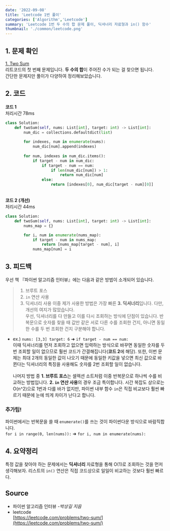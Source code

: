 ```yaml
---
date: '2022-09-08'
title: 'Leetcode 1번 풀이'
categories: ['Algorithm','Leetcode']
summary: 'Leetcode 1번 두 수의 합 문제 풀이, 딕셔너리 자료형과 in() 함수'
thumbnail: './common/leetcode.png'
---
```

## 1. 문제 확인

[1. Two Sum](https://leetcode.com/problems/two-sum/submissions/)
\
리트코드의 첫 번째 문제입니다. **두 수의 합**이 주어진 수가 되는 걸 찾으면 됩니다.  
간단한 문제지만 풀이가 다양하여 정리해보았습니다.

## 2. 코드

**코드 1**  
처리시간 78ms
```py
class Solution:
    def twoSum(self, nums: List[int], target: int) -> List[int]:
        num_dic = collections.defaultdict(list)
        
        for indexes, num in enumerate(nums):
            num_dic[num].append(indexes)
            
        for num, indexes in num_dic.items():
            if target - num in num_dic:
                if target - num == num:
                    if len(num_dic[num]) > 1:
                        return num_dic[num]
                else:
                    return [indexes[0], num_dic[target - num][0]]
```
\
**코드 2 (개선)**  
처리시간 44ms
```py
class Solution:
    def twoSum(self, nums: List[int], target: int) -> List[int]:
        nums_map = {}

        for i, num in enumerate(nums_map):
            if target - num in nums_map:
                return [nums_map[target - num], i]
            nums_map[num] = i
```

## 3. 피드백
우선 책 『파이썬 알고리즘 인터뷰』에는 다음과 같은 방법이 소개되어 있습니다.
> 1. 브루트 포스  
> 2. `in` 연산 사용
> 3. 딕셔너리 사용
이중 제가 사용한 방법은 가장 빠른 **3. 딕셔너리**입니다. 다만, 개선의 여지가 많았습니다.  
우선, 딕셔너리를 다 만들고 이를 다시 조회하는 방식에 단점이 있습니다. 반복문으로 숫자를 찾을 때 값만 같은 서로 다른 수를 조회한 건지, 아니면 동일한 수를 두 번 조회한 건지 구분해야 합니다.  
- ex.) `nums: [3,3] target: 6` ➜ `if target - num == num:`  
이때 딕셔너리를 먼저 조회하고 없으면 입력하는 방식으로 바꾸면 동일한 숫자를 두 번 조회할 일이 없으므로 훨씬 코드가 간결해집니다(**코드 2**에 해당). 또한, 이번 문제는 최대 2개의 동일한 값이 나오기 때문에 동일한 키값을 넣으면 최신 값으로 바뀐다는 딕셔너리의 특징을 사용해도 숫자를 2번 조회할 일이 없습니다.  
\
나머지 방법 중 **1. 브루트 포스**는 셀렉션 소트처럼 이중 반복문으로 하나씩 수를 비교하는 방법입니다. **2. `in` 연산 사용**의 경우 조금 특이합니다. 시간 복잡도 상으로는 O(n^2)으로 1번과 다를 바가 없지만, 파이썬 내부 함수 `in`은 직접 비교보다 훨씬 빠르기 때문에 눈에 띄게 차이가 난다고 합니다.

### 추가팁!
파이썬에서는 반복문을 쓸 때 `enumerate()`를 쓰는 것이 파이썬다운 방식으로 바람직합니다.  
`for i in range(0, len(nums)):` ➜ `for i, num in enumerate(nums):`

## 4. 요약정리
특정 값을 찾아야 하는 문제에서는 **딕셔너리** 자료형을 통해 O(1)로 조회하는 것을 먼저 생각해보자.
리스트의 `in()` 연산은 직접 코드상으로 일일이 비교하는 것보다 훨씬 빠르다.

## Source

- 파이썬 알고리즘 인터뷰 *-박상길 지음*
- leetcode  
  [https://leetcode.com/problems/two-sum/](https://leetcode.com/problems/two-sum/)